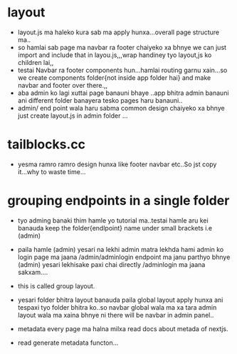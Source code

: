 # layout
  - layout.js ma haleko kura sab ma apply hunxa...overall page structure ma..
  - so hamlai sab page ma navbar ra footer chaiyeko xa bhnye we can just import and include that in layou.js,,,wrap handiney tyo layout,js ko children lai,,
  - testai Navbar ra footer components hun...hamlai routing garnu xain...so we create components folder{not inside app folder hai} and make navbar and footer over there.,,
  - aba admin ko lagi xuttai page banauni bhaye ..app bhitra admin banauni ani different folder banayera tesko pages haru banauni..
  - admin/ end point wala haru sabma common design chaiyeko xa bhnye just create layout.js in admin folder ...

# tailblocks.cc
  - yesma ramro ramro design hunxa like footer navbar etc..So jst copy it...why to waste time...
  # grouping endpoints in a single folder
- tyo adming banaki thim hamle yo tutorial ma..testai hamle aru kei banauda keep the folder{endlpoint} name under small brackets i.e (admin)
- paila hamle (admin) yesari na lekhi admin matra lekhda hami admin ko login page ma jaana /admin/adminlogin endpoint ma janu parthyo bhnye (admin) yesari lekhisake paxi chai directly /adminlogin ma jaana sakxam....
- this is called group layout.

- yesari folder bhitra layout banauda paila global layout apply hunxa ani tespaxi tyo folder bhitra ko..so navbar global wala ma xa tara admin layout wala ma xaina bhnye ni there will be navbar in admin panel..
- metadata every page ma halna milxa read docs about metada of nextjs.
- read generate metadata functon...